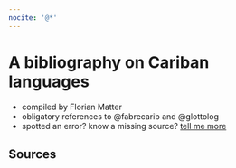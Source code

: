 ```yaml
---
nocite: '@*'
---
```


# A bibliography on Cariban languages

* compiled by Florian Matter
* obligatory references to @fabrecarib and @glottolog
* spotted an error? know a missing source? [tell me more](https://github.com/caribank/meta/issues/new)

## Sources